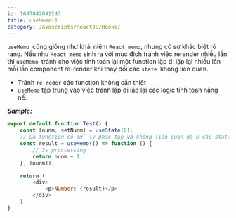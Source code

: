 ```yaml
---
id: 1647842041243
title: useMemo()
category: Javascripts/ReactJS/Hooks/
---
```


`useMemo `cũng giống như khái niệm `React memo`, nhưng có sự khác biệt rõ ràng. Nếu như `React memo` sinh ra với mục địch tránh việc rerender nhiều lần thì `useMemo `tránh cho việc tính toán lại một function lặp đi lặp lại nhiều lần mỗi lần component re-render khi thay đổi các `state `không liên quan.

* Tránh `re-reder` các function không cần thiết 
* `useMemo` tập trung vào việc tránh lặp đi lặp lại các logic tính toán nặng nề.

***Sample:***
```js
export default function Test() {
    const [nunm, setNunm] = useState(0);
    // Là function có sử lý phức tạp và không liên quan đến các state thay đổi khác -> không cần re-render khi các state khác thay đổi
    const result = useMemo(() => function () {
        // 3s proccessing
        return nunm + 1;
    }, [nunm]);

    return (
        <div>
            <p>Number: {result}</p>
        </div>
    )
}

```
